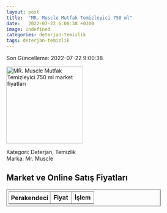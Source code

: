 ```yaml
---
layout: post
title:  "MR. Muscle Mutfak Temizleyici 750 ml"
date:   2022-07-22 6:00:38 +0300
image: undefined
categories: deterjan-temizlik
tags: deterjan-temizlik
---
```


Son Güncelleme: 2022-07-22 9:00:38

<img src="undefined" width="200" alt="MR. Muscle Mutfak Temizleyici 750 ml market fiyatları" />

Kategori: Deterjan, Temizlik
<br />
Marka: Mr. Muscle

<h2>Market ve Online Satış Fiyatları</h2>

<table border="1" style="padding: 5px;width:80%;">
  <tr>
    <td style="padding: 5px;"><strong>Perakendeci</strong></td>
    <td><strong>Fiyat</strong></td>
    <td><strong>İşlem</strong></td>
  </tr>
  
</table>
